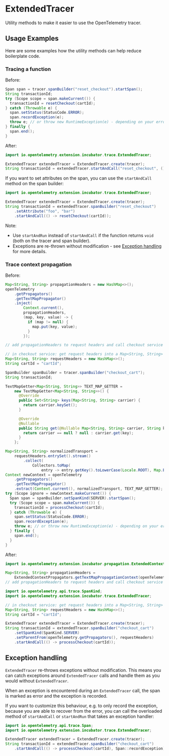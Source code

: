# ExtendedTracer

Utility methods to make it easier to use the OpenTelemetry tracer.

## Usage Examples

Here are some examples how the utility methods can help reduce boilerplate code.

### Tracing a function

Before:

<!-- markdownlint-disable -->
```java
Span span = tracer.spanBuilder("reset_checkout").startSpan();
String transactionId;
try (Scope scope = span.makeCurrent()) {
  transactionId = resetCheckout(cartId);
} catch (Throwable e) {
  span.setStatus(StatusCode.ERROR);
  span.recordException(e);
  throw e; // or throw new RuntimeException(e) - depending on your error handling strategy
} finally {
  span.end();
}
```
<!-- markdownlint-enable -->

After:

```java
import io.opentelemetry.extension.incubator.trace.ExtendedTracer;

ExtendedTracer extendedTracer = ExtendedTracer.create(tracer);
String transactionId = extendedTracer.startAndCall("reset_checkout", () -> resetCheckout(cartId));
```

If you want to set attributes on the span, you can use the `startAndCall` method on the span builder:

```java
import io.opentelemetry.extension.incubator.trace.ExtendedTracer;

ExtendedTracer extendedTracer = ExtendedTracer.create(tracer);
String transactionId = extendedTracer.spanBuilder("reset_checkout")
    .setAttribute("foo", "bar")
    .startAndCall(() -> resetCheckout(cartId));
```

Note:

- Use `startAndRun` instead of `startAndCall` if the function returns `void` (both on the tracer and span builder).
- Exceptions are re-thrown without modification - see [Exception handling](#exception-handling)
  for more details.

### Trace context propagation

Before:

```java
Map<String, String> propagationHeaders = new HashMap<>();
openTelemetry
    .getPropagators()
    .getTextMapPropagator()
    .inject(
        Context.current(),
        propagationHeaders,
        (map, key, value) -> {
          if (map != null) {
            map.put(key, value);
          }
        });

// add propagationHeaders to request headers and call checkout service
```

<!-- markdownlint-disable -->
```java
// in checkout service: get request headers into a Map<String, String> requestHeaders
Map<String, String> requestHeaders = new HashMap<>();
String cartId = "cartId";

SpanBuilder spanBuilder = tracer.spanBuilder("checkout_cart");
String transactionId;

TextMapGetter<Map<String, String>> TEXT_MAP_GETTER =
    new TextMapGetter<Map<String, String>>() {
      @Override
      public Set<String> keys(Map<String, String> carrier) {
        return carrier.keySet();
      }

      @Override
      @Nullable
      public String get(@Nullable Map<String, String> carrier, String key) {
        return carrier == null ? null : carrier.get(key);
      }
    };

Map<String, String> normalizedTransport =
    requestHeaders.entrySet().stream()
        .collect(
            Collectors.toMap(
                entry -> entry.getKey().toLowerCase(Locale.ROOT), Map.Entry::getValue));
Context newContext = openTelemetry
    .getPropagators()
    .getTextMapPropagator()
    .extract(Context.current(), normalizedTransport, TEXT_MAP_GETTER);
try (Scope ignore = newContext.makeCurrent()) {
  Span span = spanBuilder.setSpanKind(SERVER).startSpan();
  try (Scope scope = span.makeCurrent()) {
    transactionId = processCheckout(cartId);
  } catch (Throwable e) {
    span.setStatus(StatusCode.ERROR);
    span.recordException(e);
    throw e; // or throw new RuntimeException(e) - depending on your error handling strategy
  } finally {
    span.end();
  }
}
```
<!-- markdownlint-enable -->

After:

```java
import io.opentelemetry.extension.incubator.propagation.ExtendedContextPropagators;

Map<String, String> propagationHeaders =
    ExtendedContextPropagators.getTextMapPropagationContext(openTelemetry.getPropagators());
// add propagationHeaders to request headers and call checkout service
```

```java
import io.opentelemetry.api.trace.SpanKind;
import io.opentelemetry.extension.incubator.trace.ExtendedTracer;

// in checkout service: get request headers into a Map<String, String> requestHeaders
Map<String, String> requestHeaders = new HashMap<>();
String cartId = "cartId";

ExtendedTracer extendedTracer = ExtendedTracer.create(tracer);
String transactionId = extendedTracer.spanBuilder("checkout_cart")
    .setSpanKind(SpanKind.SERVER)
    .setParentFrom(openTelemetry.getPropagators(), requestHeaders)
    .startAndCall(() -> processCheckout(cartId));
```

## Exception handling

`ExtendedTracer` re-throws exceptions without modification. This means you can
catch exceptions around `ExtendedTracer` calls and handle them as you would without `ExtendedTracer`.

When an exception is encountered during an `ExtendedTracer` call, the span is marked as error and
the exception is recorded.

If you want to customize this behaviour, e.g. to only record the exception, because you are
able to recover from the error, you can call the overloaded method of `startAndCall` or
`startAndRun` that takes an exception handler:

```java
import io.opentelemetry.api.trace.Span;
import io.opentelemetry.extension.incubator.trace.ExtendedTracer;

ExtendedTracer extendedTracer = ExtendedTracer.create(tracer);
String transactionId = extendedTracer.spanBuilder("checkout_cart")
    .startAndCall(() -> processCheckout(cartId), Span::recordException);
```
